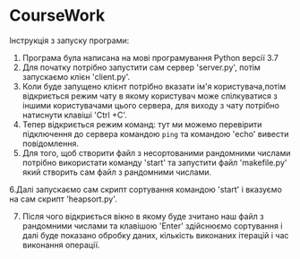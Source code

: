 
# CourseWork

Інструкція з запуску програми:

1. Програма була написана на мові програмування Python версії 3.7
2. Для початку потрібно запустити сам сервер 'server.py', потім запускаємо клієн 'client.py'.
3. Коли буде запущено клієнт потрібно вказати ім'я користувача,потім відкриється режим чату в якому користувач може спілкуватися з іншими користувачами цього сервера, для виходу з чату потрібно натиснути клавіші 'Ctrl +C'.
4. Тепер відкриється режим команд: тут ми можемо перевірити підключення до сервера командою `ping` та командою 'echo' вивести повідомлення.
5. Для того, щоб створити файл з несортованими рандомними числами потрібно використати команду 'start' та запустити файл 'makefile.py' який створить сам файл з рандомними числами.

6.Далі запускаємо сам скрипт сортування командою 'start' і вказуємо на сам скрипт 'heapsort.py'.

7. Після чого відкриється вікно в якому буде зчитано наш файл з рандомними числами та клавішою 'Enter' здійснюємо сортування і далі буде показано обробку даних, кількість виконаних ітерацій і час виконання операції. 

